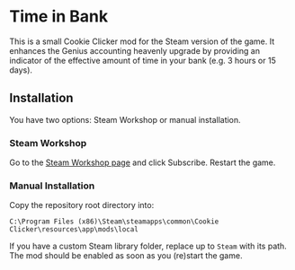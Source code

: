 # Time in Bank
This is a small Cookie Clicker mod for the Steam version of the game. It enhances the Genius accounting heavenly upgrade by providing an indicator of the effective amount of time in your bank (e.g. 3 hours or 15 days).

## Installation
You have two options: Steam Workshop or manual installation.

### Steam Workshop
Go to the [Steam Workshop page](https://steamcommunity.com/sharedfiles/filedetails/?id=2686455269) and click Subscribe. Restart the game.

### Manual Installation
Copy the repository root directory into:

    C:\Program Files (x86)\Steam\steamapps\common\Cookie Clicker\resources\app\mods\local

If you have a custom Steam library folder, replace up to `Steam` with its path. The mod should be enabled as soon as you (re)start the game.
